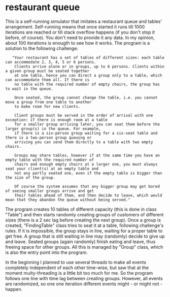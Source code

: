 # restaurant queue
 This is a self-running simulator that imitates a restaurant queue and tables' arrangement. Self-running means that once started it runs till 1000 iterations are reached or till stack overflow happens (if you don't stop it before, of course). You don't need to provide it any data. In my opinion, about 100 iterations is enougth to see how it works.
The program is a solution to the following challenge:

       "Your restaurant has a set of tables of different sizes: each table can accommodate 2, 3, 4, 5 or 6 persons.
        Clients arrive alone or in groups, up to 6 persons. Clients within a given group must be seated together
        at one table, hence you can direct a group only to a table, which can accommodate them all. If there is
        no table with the required number of empty chairs, the group has to wait in the queue.

        Once seated, the group cannot change the table, i.e. you cannot move a group from one table to another
        to make room for new clients.

        Client groups must be served in the order of arrival with one exception: if there is enough room at a table
        for a smaller group arriving later, you can seat them before the larger group(s) in the queue. For example,
        if there is a six-person group waiting for a six-seat table and there is a two-person group queuing or
        arriving you can send them directly to a table with two empty chairs.

        Groups may share tables, however if at the same time you have an empty table with the required number of
        chairs and enough empty chairs at a larger one, you must always seat your client(s) at an empty table and
        not any partly seated one, even if the empty table is bigger than the size of the group.

        Of course the system assumes that any bigger group may get bored of seeing smaller groups arrive and get
        their tables ahead of them, and then decide to leave, which would mean that they abandon the queue without being served."
        
The program creates 10 tables of different capacity (this is done in class "Table") and then starts randomly creating groups of customers of different sizes (there is a 2 sec lag  before creating the next group). Once a group is created, "FindingTable" class tries to seat it at a table, following challenge's rules. If it is impossible, the group stays in line, waiting for a proper table to get free. A group that is still waiting in line may (randomly) decide to give up and leave. Seated groups (again randomly) finish eating and leave, thus freeing space for other groups. All this is managed by "Group" class, which is also the entry point into the program.

In the beginning I planned to use several threads to make all events completely independent of each other time-wise, but saw that at the moment multy-threading is a little bit too much for me. So the program follows one line with time lag between creating groups. However, all events are randomized, so one one iteration different events might - or might not - happen.


